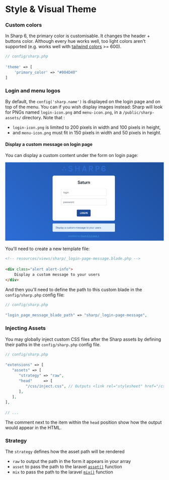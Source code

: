 # Style & Visual Theme

### Custom colors

In Sharp 6, the primary color is customisable. It changes the header + buttons color. Although every hue works well, too light colors aren't supported (e.g. works well with [tailwind colors](https://tailwindcss.com/docs/customizing-colors#color-palette-reference) >= 600).

```php
// config/sharp.php

'theme' => [
    'primary_color' => "#004D40"
]
```

### Login and menu logos

By default, the `config('sharp.name')` is displayed on the login page and on top of the menu. You can if you wish display images instead: Sharp will look for PNGs named `login-icon.png` and `menu-icon.png`, in a `/public/sharp-assets/` directory. Note that :
- `login-icon.png` is limited to 200 pixels in width and 100 pixels in height,
- and `menu-icon.png` must fit in 150 pixels in width and 50 pixels in height.

#### Display a custom message on login page

You can display a custom content under the form on login page:

![Example of a custom message on login](./img/message-login.png)

You'll need to create a new template file:

```html
<!-- resources/views/sharp/_login-page-message.blade.php -->

<div class="alert alert-info">
    Display a custom message to your users
</div>
```

And then you'll need to define the path to this custom blade in the `config/sharp.php` config file:

```php
// config/sharp.php

"login_page_message_blade_path" => "sharp/_login-page-message",
```


### Injecting Assets

You may globally inject custom CSS files after the Sharp assets by defining their paths in the `config/sharp.php` config file.

```php
// config/sharp.php

"extensions" => [
   "assets" => [
      "strategy" => "raw",
      "head"     => [
         "/css/inject.css", // Outputs <link rel="stylesheet" href="/css/inject.css"> after sharp assets
      ],
   ],
],

// ...
```

The comment next to the item within the `head` position show how the output would appear in the HTML.

### Strategy

The `strategy` defines how the asset path will be rendered

- `raw` to output the path in the form it appears in your array
- `asset` to pass the path to the laravel [`asset()`](https://laravel.com/docs/5.6/helpers#method-asset) function
- `mix` to pass the path to the laravel [`mix()`](https://laravel.com/docs/5.6/helpers#method-mix) function 
